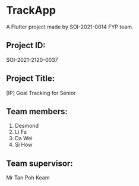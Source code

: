 # TrackApp

A Flutter project made by SOI-2021-0014 FYP team.

## Project ID:
SOI-2021-2120-0037

## Project Title:
[IP] Goal Tracking for Senior

## Team members:
1. Desmond
2. Li Fa
3. Da Wei
4. Si How

## Team supervisor:
Mr Tan Poh Keam